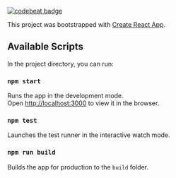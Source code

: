 [![codebeat badge](https://codebeat.co/badges/65124de0-eae4-4e77-985c-1bdba923e9e0)](https://codebeat.co/projects/github-com-dfsantos-myreads-master)

This project was bootstrapped with [Create React App](https://github.com/facebookincubator/create-react-app).

## Available Scripts

In the project directory, you can run:

### `npm start`

Runs the app in the development mode.<br>
Open [http://localhost:3000](http://localhost:3000) to view it in the browser.

### `npm test`

Launches the test runner in the interactive watch mode.

### `npm run build`

Builds the app for production to the `build` folder.
